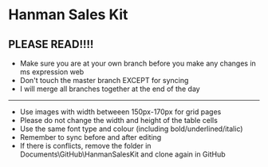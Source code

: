 Hanman Sales Kit
==========

PLEASE READ!!!!
---------------
- Make sure you are at your own branch before you make any changes in ms expression web
- Don't touch the master branch EXCEPT for syncing
- I will merge all branches together at the end of the day

***

- Use images with width betweeen 150px-170px for grid pages
- Please do not change the width and height of the table cells
- Use the same font type and colour (including bold/underlined/italic)
- Remember to sync before and after editing
- If there is conflicts, remove the folder in Documents\GitHub\HanmanSalesKit and clone again in GitHub
